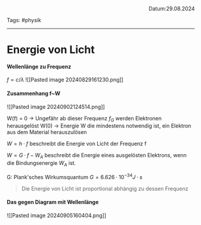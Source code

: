 <p align="right">Datum:29.08.2024</p>

Tags: #physik 

---

# Energie von Licht

#### Wellenlänge zu Frequenz
$f=c/\lambda$
![[Pasted image 20240829161230.png]]

#### Zusammenhang f~W
![[Pasted image 20240902124514.png]]


W(f) = 0 → Ungefähr ab dieser Frequenz $f_G$ werden Elektronen herausgelöst
W(0) → Energie W die mindestens notwendig ist, ein Elektron aus dem Material herauszulösen

$W = h·f$ beschreibt die Energie von Licht der Frequenz f

$W = G·f -W_A$ beschreibt die Energie eines ausgelösten Elektrons, wenn die Bindungsenergie $W_A$ ist.

G: Plank'sches Wirkumsquantum
$G = 6.626·10^{-34}J·s$


 > Die Energie von Licht ist proportional abhängig zu dessen Frequenz
 
#### Das gegen Diagram mit Wellenlänge
![[Pasted image 20240905160404.png]]